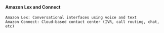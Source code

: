 #### Amazon Lex and Connect

    Amazon Lex: Conversational interfaces using voice and text
    Amazon Connect: Cloud-based contact center (IVR, call routing, chat, etc)

